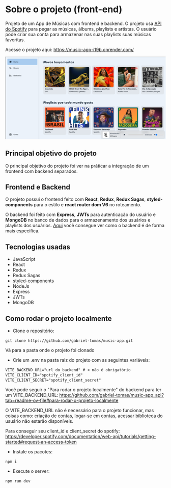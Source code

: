 # Sobre o projeto (front-end)
Projeto de um App de Músicas com frontend e backend. O projeto usa [API do Spotify](https://developer.spotify.com/) para pegar as músicas, álbums, playlists e artistas.
O usuário pode criar sua conta para armazenar nas suas playlists suas músicas favoritas.

Acesse o projeto aqui: https://music-app-i19b.onrender.com/

![home page](https://github.com/gabriel-tomas/music-app/blob/master/src/static/music-app.png?raw=true)

## Principal objetivo do projeto
O principal objetivo do projeto foi ver na práticar a integração de um frontend com backend separados.

## Frontend e Backend
O projeto possui o frontend feito com **React**, **Redux**, **Redux Sagas**, **styled-components** para o estilo e **react router dom V6** no roteamento.

O backend foi feito com **Express**, **JWTs** para autenticação do usuário e **MongoDB** no banco de dados para o armazenamento dos usuários e playlists dos usuários. [Aqui](https://github.com/gabriel-tomas/music-app_api) você consegue ver como o backend é de forma mais especifica.

## Tecnologias usadas
- JavaScript
- React
- Redux
- Redux Sagas
- styled-components
- NodeJs
- Express
- JWTs
- MongoDB

## Como rodar o projeto localmente
- Clone o repositório:
```shell
git clone https://github.com/gabriel-tomas/music-app.git
```
Vá para a pasta onde o projeto foi clonado

- Crie um .env na pasta raiz do projeto com as seguintes variáveis:
```shell
VITE_BACKEND_URL="url_do_backend" # < não é obrigatório
VITE_CLIENT_ID="spotify_client_id"
VITE_CLIENT_SECRET="spotify_client_secret"
```
Você pode seguir o "Para rodar o projeto localmente" do backend para ter um VITE_BACKEND_URL: https://github.com/gabriel-tomas/music-app_api?tab=readme-ov-file#para-rodar-o-projeto-localmente

O VITE_BACKEND_URL não é necessário para o projeto funcionar, mas coisas como: criação de contas, logar-se em contas, acessar biblioteca do usuário não estarão disponíveis.

Para conseguir seu client_id e client_secret do spotify: https://developer.spotify.com/documentation/web-api/tutorials/getting-started#request-an-access-token

- Instale os pacotes:
```shell
npm i
```
- Execute o server:
```shell
npm run dev
```
